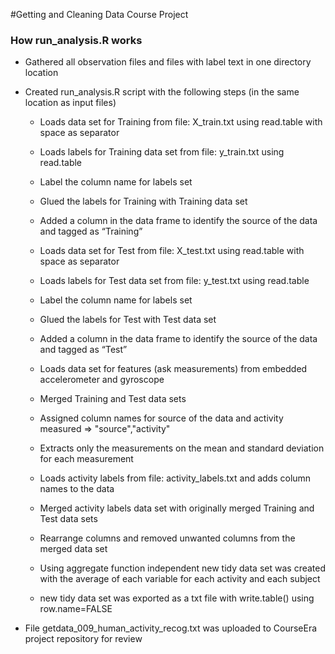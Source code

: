 #Getting and Cleaning Data Course Project

### How run_analysis.R works

- Gathered all observation files and files with label text in one directory location

- Created run_analysis.R script with the following steps (in the same location as input files)
  * Loads data set for Training from file: X_train.txt using read.table with space as separator
  * Loads labels for Training data set from file: y_train.txt using read.table
  * Label the column name for labels set
  * Glued the labels for Training with Training data set
  * Added a column in the data frame to identify the source of the data and tagged as “Training”

  * Loads data set for Test from file: X_test.txt using read.table with space as separator
  * Loads labels for Test data set from file: y_test.txt using read.table
  * Label the column name for labels set
  * Glued the labels for Test with Test data set
  * Added a column in the data frame to identify the source of the data and tagged as “Test”

  * Loads data set for features (ask measurements) from embedded accelerometer and gyroscope
  * Merged Training and Test data sets
  * Assigned column names for source of the data and activity measured => "source","activity"
  * Extracts only the measurements on the mean and standard deviation for each measurement
  * Loads activity labels from file: activity_labels.txt and adds column names to the data
 
  * Merged activity labels data set with originally merged  Training and Test data sets
  * Rearrange columns and removed unwanted columns from the merged data set

  * Using aggregate function independent new tidy data set was created with the average of each variable for each activity and each subject

  * new tidy data set was exported as a txt file with write.table() using row.name=FALSE 

- File getdata_009_human_activity_recog.txt was uploaded to CourseEra project repository for review
  